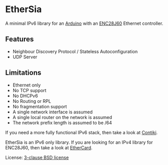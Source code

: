 EtherSia
========

A minimal IPv6 library for an [Arduino] with an [ENC28J60] Ethernet controller.

Features
--------
- Neighbour Discovery Protocol / Stateless Autoconfiguration
- UDP Server


Limitations
-----------
- Ethernet only
- No TCP support
- No DHCPv6
- No Routing or RPL
- No fragmentation support
- A single network interface is assumed
- A single local router on the network is assumed
- The network prefix length is assumed to be /64

If you need a more fully functional IPv6 stack, then take a look at [Contiki].

EtherSia is an IPv6 only library. If you are looking for an IPv4 library for ENC28J60,
then take a look at [EtherCard].


License: [3-clause BSD license]


[Arduino]:               http://www.arduino.cc/
[Contiki]:               http://www.contiki-os.org/
[ENC28J60]:              http://www.microchip.com/ENC28J60
[EtherCard]:             http://github.com/jcw/ethercard
[3-clause BSD license]:  http://opensource.org/licenses/BSD-3-Clause
